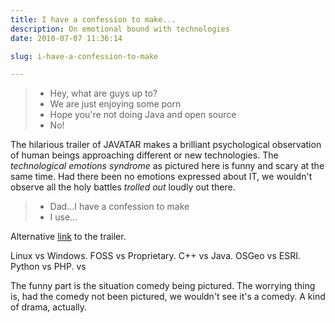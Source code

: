 ```yaml
---
title: I have a confession to make...
description: On emotional bound with technologies
date: 2010-07-07 11:36:14

slug: i-have-a-confession-to-make

---
```


> - Hey, what are guys up to?
> - We are just enjoying some porn
> - Hope you're not doing Java and open source
> - No!


The hilarious trailer of JAVATAR makes a brilliant psychological observation of human beings approaching different or new technologies. The _technological emotions syndrome_ as pictured here is funny and scary at the same time. Had there been no emotions expressed about IT, we wouldn't observe all the holy battles _trolled out_ loudly out there.


> - Dad...I have a confession to make
> - I use...


Alternative [link](http://www.youtube.com/watch?v=ZUAKm6pT_pg) to the trailer.


Linux vs Windows. FOSS vs Proprietary. C++ vs Java. OSGeo vs ESRI. Python vs PHP. <your favourite technology> vs <your hated technology>


The funny part is the situation comedy being pictured. The worrying thing is, had the comedy not been pictured, we wouldn't see it's a comedy. A kind of drama, actually.
